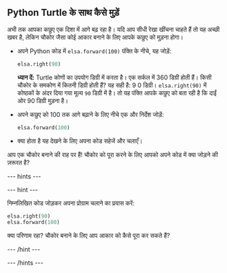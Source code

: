 ## Python Turtle के साथ कैसे मुड़ें

अभी तक आपका कछुए एक दिशा में आगे बढ़ रहा है। यदि आप सीधी रेखा खींचना चाहते हैं तो यह अच्छी खबर है, लेकिन चौकोर जैसा कोई आकार बनाने के लिए आपके कछुए को मुड़ना होगा।

- अपने Python कोड में `elsa.forward(100)` पंक्ति के नीचे, यह जोड़ें:
    
    ```python
    elsa.right(90)
    ```
    
    **ध्यान दें:** Turtle कोणों का उपयोग डिग्री में करता है। एक सर्कल में 360 डिग्री होती हैं। किसी चौकोर के समकोण में कितनी डिग्री होती हैं? यह सही है: 9 0 डिग्री। `elsa.right(90)` में कोष्ठकों के अंदर दिया गया मूल्य `90` डिग्री में है। तो यह पंक्ति आपके कछुए को बता रही है कि दाईं ओर 90 डिग्री मुड़ना है।

- अपने कछुए को 100 तक आगे बढ़ाने के लिए नीचे एक और निर्देश जोड़ें:
    
    ```python
    elsa.forward(100)
    ```

- क्या होता है यह देखने के लिए अपना कोड सहेजें और चलाएँ।

आप एक चौकोर बनाने की राह पर हैं! चौकोर को पूरा करने के लिए आपको अपने कोड में क्या जोड़ने की ज़रूरत है?

\--- hints \---

\--- hint \---

निम्नलिखित कोड जोड़कर अपना प्रोग्राम चलाने का प्रयास करें:

```python
elsa.right(90)
elsa.forward(100)
```

क्या परिणाम रहा? चौकोर बनाने के लिए आप आकार को कैसे पूरा कर सकते हैं?

\--- /hint \---

\--- /hints \---